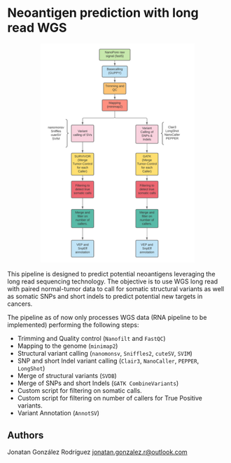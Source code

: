 # Neoantigen prediction with long read WGS


<p align="center">
  <img title="WGS workflow" width="70%" height="70%" src="docs/images/Diagram.png">
</p>

This pipeline is designed to predict potential neoantigens leveraging the long read sequencing technology. The objective is to use WGS long read with paired normal-tumor data to call for somatic structural variants as well as somatic SNPs and short indels to predict potential new targets in cancers.

The pipeline as of now only processes WGS data (RNA pipeline to be implemented) performing the following steps:

- Trimming and Quality control (`Nanofilt` and `FastQC`)
- Mapping to the genome (`minimap2`)
- Structural variant calling (`nanomonsv`, `Sniffles2`, `cuteSV`, `SVIM`)
- SNP and short Indel variant calling (`Clair3`, `NanoCaller`, `PEPPER`, `LongShot`)
- Merge of structural variants (`SVDB`)
- Merge of SNPs and short Indels (`GATK CombineVariants`)
- Custom script for filtering on somatic calls.
- Custom script for filtering on number of callers for True Positive variants.
- Variant Annotation (`AnnotSV`)

## Authors

Jonatan González Rodríguez <jonatan.gonzalez.r@outlook.com>
